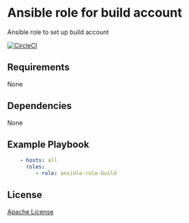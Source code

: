 Ansible role for build account
==============================

Ansible role to set up build account

[![CircleCI](https://img.shields.io/circleci/build/github/mongodb-ansible-roles/ansible-role-build/master?style=flat-square)](https://circleci.com/gh/mongodb-ansible-roles/ansible-role-build)

Requirements
------------

None

Dependencies
------------

None

Example Playbook
----------------

```yaml
    - hosts: all
      roles:
         - role: ansible-role-build
```

License
-------

[Apache License](LICENSE)
